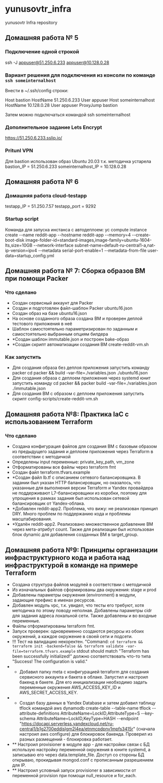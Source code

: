 # yunusovtr_infra
yunusovtr Infra repository

## Домашняя работа № 5
### Подключение одной строкой
ssh -J appuser@51.250.6.233 appuser@10.128.0.28

### Вариант решения для подключения из консоли по команде `ssh someinternalhost`
Внести в ~/.ssh/config строки:

Host bastion
  HostName 51.250.6.233
  User appuser
Host someinternalhost
  HostName 10.128.0.28
  User appuser
  ProxyJump bastion

Затем можно подключаться командой
ssh someinternalhost

### Дополнительное задание Lets Encrypt
https://51.250.6.233.sslip.io/

### Pritunl VPN
Для bastion использован образ Ubuntu 20.03 т.к. методичка устарела
bastion_IP = 51.250.6.233
someinternalhost_IP = 10.128.0.28

## Домашняя работа № 6

### Домашняя работа cloud-testapp
testapp_IP = 51.250.7.57
testapp_port = 9292

### Startup script
Команда для запуска инстанса с автодеплоем:
yc compute instance create --name reddit-app --hostname reddit-app --memory=4 --create-boot-disk image-folder-id=standard-images,image-family=ubuntu-1604-lts,size=10GB  --network-interface subnet-name=default-ru-central1-a,nat-ip-version=ipv4 --metadata serial-port-enable=1 --metadata-from-file user-data=startup_config.yml

## Домашняя работа № 7: Сборка образов ВМ при помощи Packer

### Что сделано
 - Создан сервисный аккаунт для Packer
 - Создан и подготовлен файл-шаблон Packer ubuntu16.json
 - Создан образ на базе ubuntu16.json
 - На основе созданного образа создана ВМ и проверен деплой тестового приложения в неё
 - Шаблон самостоятельно параметризирован по заданным и самостоятельно выбранным опциям билдера
 - *Создан шаблон immutable.json и построен bake-образ
 - *Создан скрипт автоматизации создания ВМ create-reddit-vm.sh

### Как запустить
 - Для создания образа без деплоя приложения запустить команду packer cd packer && build -var-file=./variables.json ./ubuntu16.json
 - Для создания образа с деплоем приложения через systemd юнит запустить команду cd packer && packer build -var-file=./variables.json ./immutable.json
 - Для создания ВМ с образом с деплоем приложения запустить скрипт config-scripts/create-reddit-vm.sh

## Домашняя работа №8: Практика IaC с использованием Terraform

### Что сделано
 - Создана конфигурация файлов для создания ВМ с базовым образом из предыдущего задания и деплоем приложения через Terraform в соответствии с методичкой
 - Определены input переменные: private_key_path, vm_zone
 - Отформатированы все файлы через terraform fmt
 - Создан файл terraform.tfvars.example
 - *Создан файл lb.tf с описанием сетевого балансировщика. В задании был указан HTTP балансировщик, но оказалось, что указанные для выполнения версии Terraform и Yandex провайдера не поддерживают L7-балансировщики из коробки, поэтому для упрощения в рамках задания был использован сетевой балансировщик от Yandex-облака.
 - *Добавлен reddit-app2. Проблема, что вижу: не реализован принцип DRY. Много проблем по поддержанию кода и проблемы масштабирования.
 - *Удалён reddit-app2. Реализовано множественное добавление ВМ через мета-атрибут count. Также для реализации был использован блок dynamic для добавления созданных ВМ в target_group.

## Домашняя работа №9: Принципы организации инфраструктурного кода и работа над инфраструктурой в команде на примере Terraform
 - Создана структура файлов модулей в соответствии с методичкой
 - Из изначальных файлов сформированы два окружения: stage и prod
 - Добавлены параметры окружения (environment) в модули, задающие префикс в именах ресурсов.
 - Добавлен модуль vpc, т.к. увидел, что тесты его требуют, хотя методичка по этому поводу неполная. Добавлены параметры cidr для задания адреса локальной сети. Также добавлены и во входные переменные.
 - Файлы отформатированы terraform fmt.
 - Запуск проверен: одновременно создаются ресурсы из обоих окружений, а каждое окружение в своей сети и подсети.
 - !!! Тест на валидацию некоректен. "Command: `cd terraform && terraform init -backend=false && terraform validate -var-file=terraform.tfvars.example` stdout should match "Terraform has been successfully initialized!" должно соответствовать что-то типа "Success! The configuration is valid."
 - * Добавил папку meta с конфигурацией terraform для создания сервисного аккаунта и бакета в облаке. Запустил и настроил бакенд в бакете. Для его инициализации необходимо задать переменные окружения AWS_ACCESS_KEY_ID и AWS_SECRET_ACCESS_KEY.
 - * Создал базу данных в Yandex Database и затем добавил таблицу tflock командой aws dynamodb create-table --table-name tflock --attribute-definitions AttributeName=LockID,AttributeType=S --key-schema AttributeName=LockID,KeyType=HASH --endpoint "https://docapi.serverless.yandexcloud.net/ru-central1/b1g2700eddislgm2l4ea/etnmcpdpnv1mpfs3415r" (сначала настроил aws configure) для блокировок бакенда. Проверил из разных размещений - блокировка работает.
 - ** Настроил provisioner в модуле app - для настройки связи с БД использую настройку переменной окружения в юните systemd, а записываю его через data.template_file. Доступ со стороны БД открываю, прокидывая mongod.conf с прописанным разрешением для IP.
 - ** Настроил условный запуск provisioner в зависимости от переменной provision при помощи null_resource и for_each.

